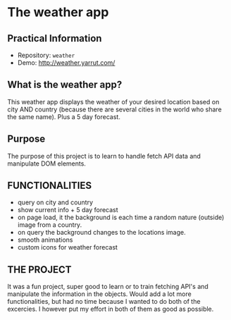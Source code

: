 # The weather app

## Practical Information

* Repository: `weather`
* Demo: http://weather.yarrut.com/

## What is the weather app?
This weather app displays the weather of your desired location based on city AND country (because there are several cities in the world who share the same name). Plus a 5 day forecast.

## Purpose
The purpose of this project is to learn to handle fetch API data and manipulate DOM elements.

## FUNCTIONALITIES
- query on city and country
- show current info + 5 day forecast
- on page load, it the background is each time a random nature (outside) image from a country.
- on query the background changes to the locations image.
- smooth animations
- custom icons for weather forecast

## THE PROJECT
It was a fun project, super good to learn or to train fetching API's and manipulate the information in the objects. 
Would add a lot more functionalities, but had no time because I wanted to do both of the excercies. 
I however put my effort in both of them as good as possible.


